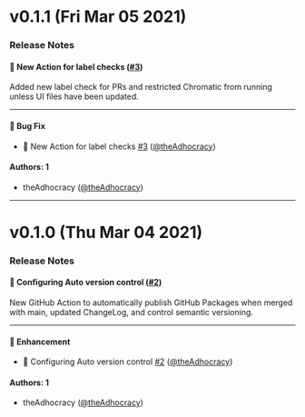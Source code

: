 # v0.1.1 (Fri Mar 05 2021)

### Release Notes

#### 🚀 New Action for label checks ([#3](https://github.com/theAdhocracy/impromptu/pull/3))

Added new label check for PRs and restricted Chromatic from running unless UI files have been updated.

---

#### 🐛 Bug Fix

- 🚀 New Action for label checks [#3](https://github.com/theAdhocracy/impromptu/pull/3) ([@theAdhocracy](https://github.com/theAdhocracy))

#### Authors: 1

- theAdhocracy ([@theAdhocracy](https://github.com/theAdhocracy))

---

# v0.1.0 (Thu Mar 04 2021)

### Release Notes

#### 🔧 Configuring Auto version control ([#2](https://github.com/theAdhocracy/impromptu/pull/2))

New GitHub Action to automatically publish GitHub Packages when merged with main, updated ChangeLog, and control semantic versioning.

---

#### 🚀 Enhancement

- 🔧 Configuring Auto version control [#2](https://github.com/theAdhocracy/impromptu/pull/2) ([@theAdhocracy](https://github.com/theAdhocracy))

#### Authors: 1

- theAdhocracy ([@theAdhocracy](https://github.com/theAdhocracy))
